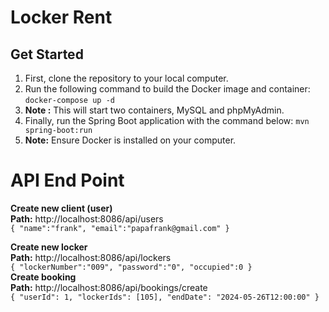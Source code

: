 # Locker Rent
## Get Started

1. First, clone the repository to your local computer.
2. Run the following command to build the Docker image and container:  `docker-compose up -d`
3. **Note :** This will start two containers, MySQL and phpMyAdmin.
4. Finally, run the Spring Boot application with the command below: `mvn spring-boot:run`
5. **Note:** Ensure Docker is installed on your computer.

# API End Point

**Create new client (user)**
<br>
**Path:** http://localhost:8086/api/users
<br>
`
{
	"name":"frank",
	"email":"papafrank@gmail.com"
}
`

**Create new locker**
<br>
**Path:** http://localhost:8086/api/lockers
<br>
`{
	"lockerNumber":"009",
	"password":"0",
	"occupied":0
}
`
<br>
**Create booking**
<br>
**Path:** http://localhost:8086/api/bookings/create
<br>
`
{
	"userId": 1,
	"lockerIds": [105],
	"endDate": "2024-05-26T12:00:00"
}
`

